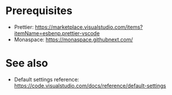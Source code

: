 # Prerequisites

- Prettier: https://marketplace.visualstudio.com/items?itemName=esbenp.prettier-vscode
- Monaspace: https://monaspace.githubnext.com/

# See also

- Default settings reference: https://code.visualstudio.com/docs/reference/default-settings

